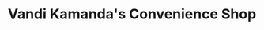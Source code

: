 ---
title: "Vandi Kamanda's Convenience Shop"
url: /kailahun/vandi-kamandas-convenience-shop/
shop: Lebensmittel
---